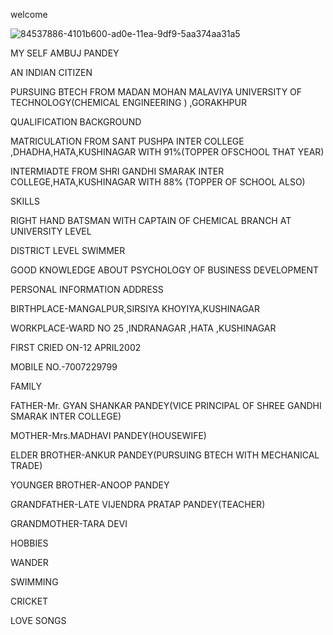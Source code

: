 welcome


![84537886-4101b600-ad0e-11ea-9df9-5aa374aa31a5](https://user-images.githubusercontent.com/66781609/84559362-8d251880-ad57-11ea-89b3-b6dcc71e59bd.jpeg)


MY SELF AMBUJ PANDEY


AN INDIAN CITIZEN

PURSUING BTECH FROM MADAN MOHAN MALAVIYA UNIVERSITY OF TECHNOLOGY(CHEMICAL ENGINEERING ) ,GORAKHPUR

QUALIFICATION BACKGROUND

MATRICULATION FROM SANT PUSHPA INTER COLLEGE ,DHADHA,HATA,KUSHINAGAR WITH 91%(TOPPER OFSCHOOL THAT YEAR)

INTERMIADTE FROM SHRI GANDHI SMARAK INTER COLLEGE,HATA,KUSHINAGAR WITH 88% (TOPPER OF SCHOOL ALSO)

SKILLS

 RIGHT HAND BATSMAN WITH CAPTAIN OF CHEMICAL BRANCH AT UNIVERSITY LEVEL

DISTRICT LEVEL SWIMMER

GOOD KNOWLEDGE ABOUT PSYCHOLOGY OF BUSINESS DEVELOPMENT

PERSONAL INFORMATION
ADDRESS

BIRTHPLACE-MANGALPUR,SIRSIYA KHOYIYA,KUSHINAGAR

WORKPLACE-WARD NO 25 ,INDRANAGAR ,HATA ,KUSHINAGAR

FIRST CRIED ON-12 APRIL2002

MOBILE NO.-7007229799

FAMILY

FATHER-Mr. GYAN SHANKAR PANDEY(VICE PRINCIPAL OF SHREE GANDHI SMARAK INTER COLLEGE)

MOTHER-Mrs.MADHAVI PANDEY(HOUSEWIFE)

ELDER BROTHER-ANKUR PANDEY(PURSUING BTECH WITH MECHANICAL TRADE)

YOUNGER BROTHER-ANOOP PANDEY 

GRANDFATHER-LATE VIJENDRA PRATAP PANDEY(TEACHER)

GRANDMOTHER-TARA DEVI

HOBBIES

WANDER

SWIMMING

CRICKET

LOVE SONGS

